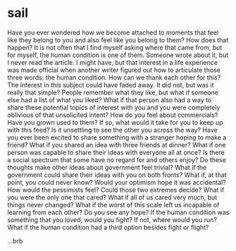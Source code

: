 # sail

Have you ever wondered how we become attached to moments that feel like they belong to you and also feel like you belong to them? How does that happen? It is not often that I find myself asking where that came from, but for myself, the human condition is one of them. Someone wrote about it, but I never read the article. I might have, but that interest in a life experience was made official when another writer figured out how to articulate those three words: the human condition. How can we thank each other for this? The interest in this subject could have faded away. It did not, but was it really that simple? People remember what they like, but what if someone else had a list of what you liked? What if that person also had a way to share these potential topics of interest with you and you were completely oblivious of that unsolicited intent? How do you feel about commercials? Have you grown used to them? If so, what would it take for you to keep up with this feed? Is it unsettling to see the other you across the way? Have you ever been excited to share something with a stranger hoping to make a friend? What if you shared an idea with three friends at dinner? What if one person was capable to share their ideas with everyone all at once? Is there a social spectrum that some have no regard for and others enjoy? Do these thoughts make other ideas about government feel trivial? What if the government could share their ideas with you on both fronts? What if, at that point, you could never know? Would your optimism hope it was accidental? How would the pessimists feel? Could those two extremes decide? What if you were the only one that cared? What if all of us cared very much, but things never changed? What if the worst of this scale left us incapable of learning from each other? Do you see any hope? If the human condition was something that you loved, would you fight? If not, where would you run? What if the human condition had a third option besides fight or flight?


...brb
